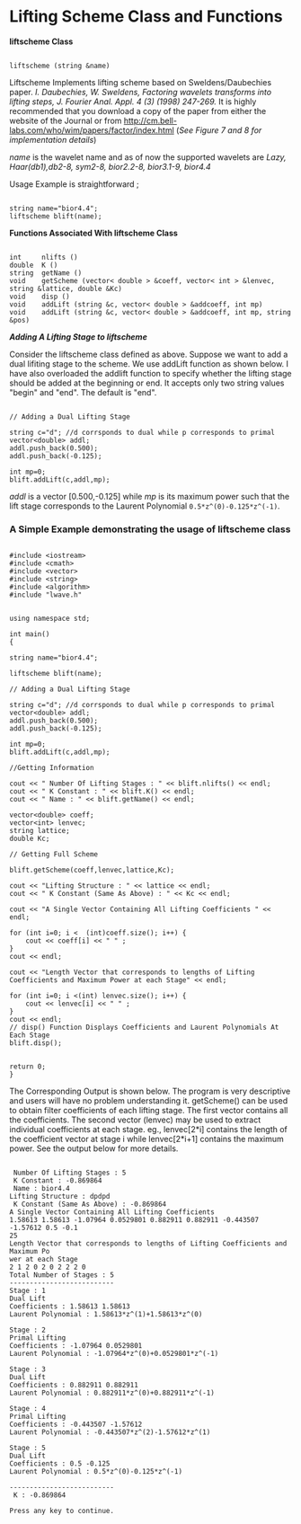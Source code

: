 # Lifting Scheme Class and Functions #

**liftscheme Class**
```

liftscheme (string &name)

```

Liftscheme Implements lifting scheme based on Sweldens/Daubechies paper. _I. Daubechies, W. Sweldens, Factoring wavelets transforms into lifting steps, J. Fourier Anal. Appl. 4 (3) (1998) 247-269._
It is highly recommended that you download a copy of the paper from either the website of the Journal or from http://cm.bell-labs.com/who/wim/papers/factor/index.html
(_See Figure 7 and 8 for implementation details_)

_name_ is the wavelet name and as of now the supported wavelets are
_Lazy, Haar(db1),db2-8, sym2-8, bior2.2-8, bior3.1-9, bior4.4_

Usage Example is straightforward ;
```

string name="bior4.4";
liftscheme blift(name);

```

**Functions Associated With liftscheme Class**

```

int 	nlifts ()
double 	K ()
string 	getName ()
void 	getScheme (vector< double > &coeff, vector< int > &lenvec, string &lattice, double &Kc)
void 	disp ()
void 	addLift (string &c, vector< double > &addcoeff, int mp)
void 	addLift (string &c, vector< double > &addcoeff, int mp, string &pos)

```

_**Adding A Lifting Stage to liftscheme**_

Consider the liftscheme class defined as above. Suppose we want to add a dual lifiting stage to the scheme. We use addLift function as shown below. I have also overloaded the addlift function to specify whether the lifting stage should be added at the beginning or end. It accepts only two string values "begin" and "end". The default is "end".

```

// Adding a Dual Lifting Stage

string c="d"; //d corrsponds to dual while p corresponds to primal
vector<double> addl;
addl.push_back(0.500);
addl.push_back(-0.125);

int mp=0;
blift.addLift(c,addl,mp);

```

_addl_ is a vector [0.500,-0.125] while _mp_ is its maximum power such that the lift stage corresponds to the Laurent Polynomial `0.5*z^(0)-0.125*z^(-1)`.

### **A Simple Example demonstrating the usage of liftscheme class** ###

```

#include <iostream>
#include <cmath>
#include <vector>
#include <string>
#include <algorithm>
#include "lwave.h"


using namespace std;

int main()
{

string name="bior4.4";

liftscheme blift(name);

// Adding a Dual Lifting Stage

string c="d"; //d corrsponds to dual while p corresponds to primal
vector<double> addl;
addl.push_back(0.500);
addl.push_back(-0.125);

int mp=0;
blift.addLift(c,addl,mp);

//Getting Information

cout << " Number Of Lifting Stages : " << blift.nlifts() << endl;
cout << " K Constant : " << blift.K() << endl;
cout << " Name : " << blift.getName() << endl;

vector<double> coeff;
vector<int> lenvec;
string lattice;
double Kc;

// Getting Full Scheme

blift.getScheme(coeff,lenvec,lattice,Kc);

cout << "Lifting Structure : " << lattice << endl;
cout << " K Constant (Same As Above) : " << Kc << endl;

cout << "A Single Vector Containing All Lifting Coefficients " << endl;

for (int i=0; i <  (int)coeff.size(); i++) {
	cout << coeff[i] << " " ;
}
cout << endl;

cout << "Length Vector that corresponds to lengths of Lifting Coefficients and Maximum Power at each Stage" << endl;

for (int i=0; i <(int) lenvec.size(); i++) {
	cout << lenvec[i] << " " ;
}
cout << endl;
// disp() Function Displays Coefficients and Laurent Polynomials At Each Stage 
blift.disp();


return 0;
}

```

The Corresponding Output is shown below. The program is very descriptive and users will have no problem understanding it. getScheme() can be used to obtain filter coefficients of each lifting stage. The first vector contains all the coefficients. The second vector (lenvec) may be used to extract individual coefficients at each stage. eg., lenvec[2\*i] contains the length of the coefficient vector at stage i while lenvec[2\*i+1] contains the maximum power. See the output below for more details.

```

 Number Of Lifting Stages : 5
 K Constant : -0.869864
 Name : bior4.4
Lifting Structure : dpdpd
 K Constant (Same As Above) : -0.869864
A Single Vector Containing All Lifting Coefficients
1.58613 1.58613 -1.07964 0.0529801 0.882911 0.882911 -0.443507 -1.57612 0.5 -0.1
25
Length Vector that corresponds to lengths of Lifting Coefficients and Maximum Po
wer at each Stage
2 1 2 0 2 0 2 2 2 0
Total Number of Stages : 5
--------------------------
Stage : 1
Dual Lift
Coefficients : 1.58613 1.58613
Laurent Polynomial : 1.58613*z^(1)+1.58613*z^(0)

Stage : 2
Primal Lifting
Coefficients : -1.07964 0.0529801
Laurent Polynomial : -1.07964*z^(0)+0.0529801*z^(-1)

Stage : 3
Dual Lift
Coefficients : 0.882911 0.882911
Laurent Polynomial : 0.882911*z^(0)+0.882911*z^(-1)

Stage : 4
Primal Lifting
Coefficients : -0.443507 -1.57612
Laurent Polynomial : -0.443507*z^(2)-1.57612*z^(1)

Stage : 5
Dual Lift
Coefficients : 0.5 -0.125
Laurent Polynomial : 0.5*z^(0)-0.125*z^(-1)

--------------------------
 K : -0.869864

Press any key to continue.


```
